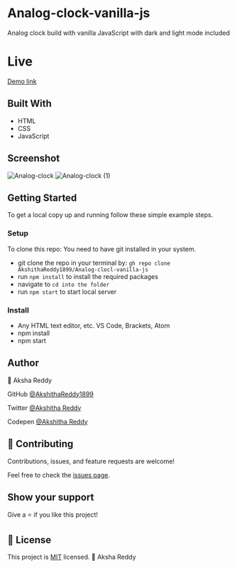 # Analog-clock-vanilla-js

Analog clock build with vanilla JavaScript with dark and light mode included

# Live 

[Demo link](https://akshithareddy1899.github.io/Analog-clock-vanilla-js/)

## Built With
 
 - HTML
 - CSS
 - JavaScript

## Screenshot

![Analog-clock](https://user-images.githubusercontent.com/70577783/155840354-d9d36877-3965-477c-8788-2ae248897dbc.png)
![Analog-clock (1)](https://user-images.githubusercontent.com/70577783/155840356-c8245ef8-6c70-4452-8861-677c4127810e.png)

## Getting Started

To get a local copy up and running follow these simple example steps.

### Setup
To clone this repo: You need to have git installed in your system.

- git clone the repo in your terminal by: `gh repo clone AkshithaReddy1899/Analog-clocl-vanilla-js`
- run `npm install` to install the required packages
- navigate to 
`cd into the folder`
- run `npm start` to start local server

### Install

- Any HTML text editor, etc. VS Code, Brackets, Atom
- npm install
- npm start

## Author

👤 Aksha Reddy

GitHub [@AkshithaReddy1899](https://github.com/AkshithaReddy1899)

Twitter [@Akshitha Reddy](https://twitter.com/Aksha1899)

Codepen [@Akshitha Reddy](https://codepen.io/Akshitha_Reddy)


## 🤝 Contributing

Contributions, issues, and feature requests are welcome!

Feel free to check the [issues page](https://github.com/AkshithaReddy1899/Bookstore/issues).

## Show your support

Give a ⭐️ if you like this project!

## 📝 License

This project is [MIT](./MIT.md) licensed.
👤 Aksha Reddy
